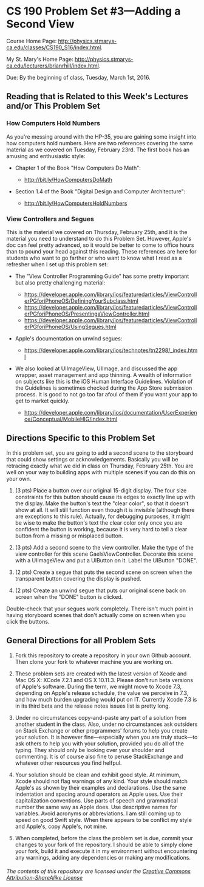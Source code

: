 # CS 190 Problem Set #3&mdash;Adding a Second View

Course Home Page: http://physics.stmarys-ca.edu/classes/CS190_S16/index.html.

My St. Mary's Home Page: http://physics.stmarys-ca.edu/lecturers/brianrhill/index.html.

Due: By the beginning of class, Tuesday, March 1st, 2016.

## Reading that is Related to this Week's Lectures and/or This Problem Set

### How Computers Hold Numbers

As you're messing around with the HP-35, you are gaining some insight into how computers hold numbers. Here are two references covering the same material as we covered on Tuesday, February 23rd. The first book has an amusing and enthusiastic style:

* Chapter 1 of the Book "How Computers Do Math":
  * http://bit.ly/HowComputersDoMath

* Section 1.4 of the Book "Digital Design and Computer Architecture":
  * http://bit.ly/HowComputersHoldNumbers

### View Controllers and Segues

This is the material we covered on Thursday, February 25th, and it is the material you need to understand to do this Problem Set. However, Apple's doc can feel pretty advanced, so it would be better to come to office hours than to pound your head against this reading. These references are here for students who want to go farther or who want to know what I read as a refresher when I set up this problem set:

* The "View Controller Programming Guide" has some pretty important but also pretty challenging material:
  * https://developer.apple.com/library/ios/featuredarticles/ViewControllerPGforiPhoneOS/DefiningYourSubclass.html
  * https://developer.apple.com/library/ios/featuredarticles/ViewControllerPGforiPhoneOS/PresentingaViewController.html
  * https://developer.apple.com/library/ios/featuredarticles/ViewControllerPGforiPhoneOS/UsingSegues.html

* Apple's documentation on unwind segues:
  * https://developer.apple.com/library/ios/technotes/tn2298/_index.html

* We also looked at UIImageView, UIImage, and discussed the app wrapper, asset management and app thinning. A wealth of information on subjects like this is the iOS Human Interface Guidelines. Violation of the Guidelines is sometimes checked during the App Store submission process. It is good to not go too far afoul of them if you want your app to get to market quickly.
  * https://developer.apple.com/library/ios/documentation/UserExperience/Conceptual/MobileHIG/index.html

## Directions Specific to this Problem Set

In this problem set, you are going to add a second scene to the storyboard that could show settings or acknowledgements.  Basically you will be retracing exactly what we did in class on Thursday, February 25th. You are well on your way to building apps with multiple scenes if you can do this on your own.

1. (3 pts) Place a button over our original 15-digit display. The four size constraints for this button should cause its edges to exactly line up with the display. Make the button's text the "clear color", so that it doesn't show at all. It will still function even though it is invisible (although there are exceptions to this rule). Actually, for debugging purposes, it might be wise to make the button's text the clear color only once you are confident the button is working, because it is very hard to tell a clear button from a missing or misplaced button.

2. (3 pts) Add a second scene to the view controller. Make the type of the view controller for this scene GaelsViewController. Decorate this scene with a UIImageView and put a UIButton on it. Label the UIButton "DONE".

3. (2 pts) Create a segue that puts the second scene on screen when the transparent button covering the display is pushed.

4. (2 pts) Create an unwind segue that puts our original scene back on screen when the "DONE" button is clicked.

Double-check that your segues work completely. There isn't much point in having storyboard scenes that don't actually come on screen when you click the buttons.

## General Directions for all Problem Sets

1. Fork this repository to create a repository in your own Github account. Then clone your fork to whatever machine you are working on.

2. These problem sets are created with the latest version of Xcode and Mac OS X: XCode 7.2.1 and OS X 10.11.3. Please don't run beta versions of Apple's software. During the term, we might move to Xcode 7.3, depending on Apple's release schedule, the value we perceive in 7.3, and how much burden upgrading would put on IT. Currently Xcode 7.3 is in its third beta and the release notes issues list is pretty long.

3. Under no circumstances copy-and-paste any part of a solution from another student in the class. Also, under no circumstances ask outsiders on Stack Exchange or other programmers' forums to help you create your solution. It is however fine&mdash;especially when you are truly stuck&mdash;to ask others to help you with your solution, provided you do all of the typing. They should only be looking over your shoulder and commenting. It is of course also fine to peruse StackExchange and whatever other resources you find helfpul.

4. Your solution should be clean and exhibit good style. At minimum, Xcode should not flag warnings of any kind. Your style should match Apple's as shown by their examples and declarations. Use the same indentation and spacing around operators as Apple uses. Use their capitalization conventions. Use parts of speech and grammatical number the same way as Apple does.  Use descriptive names for variables. Avoid acronyms or abbreviations. I am still coming up to speed on good Swift style. When there appears to be conflict my style and Apple's, copy Apple's, not mine.

5. When completed, before the class the problem set is due, commit your changes to your fork of the repository. I should be able to simply clone your fork, build it and execute it in my environment without encountering any warnings, adding any dependencies or making any modifications.

###### _The contents of this repository are licensed under the_ [Creative Commons Attribution-ShareAlike License](http://creativecommons.org/licenses/by-sa/3.0/)
